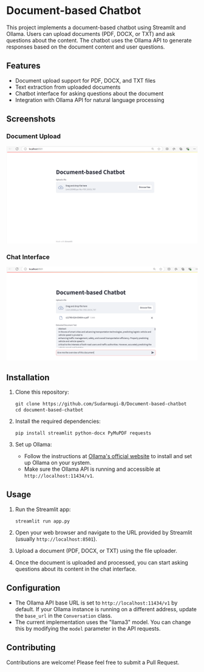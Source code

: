 # Document-based Chatbot

This project implements a document-based chatbot using Streamlit and Ollama. Users can upload documents (PDF, DOCX, or TXT) and ask questions about the content. The chatbot uses the Ollama API to generate responses based on the document content and user questions.

## Features

- Document upload support for PDF, DOCX, and TXT files
- Text extraction from uploaded documents
- Chatbot interface for asking questions about the document
- Integration with Ollama API for natural language processing

## Screenshots

### Document Upload
![Document Upload](<images/pic2.png> "Document Upload Interface")

### Chat Interface
![Chat Interface](<images/pic1.png> "Chat Interface with Document Context")

## Installation

1. Clone this repository:
   ```
   git clone https://github.com/Sudarmugi-B/Document-based-chatbot
   cd document-based-chatbot
   ```

2. Install the required dependencies:
   ```
   pip install streamlit python-docx PyMuPDF requests
   ```

3. Set up Ollama:
   - Follow the instructions at [Ollama's official website](https://ollama.ai/) to install and set up Ollama on your system.
   - Make sure the Ollama API is running and accessible at `http://localhost:11434/v1`.

## Usage

1. Run the Streamlit app:
   ```
   streamlit run app.py
   ```

2. Open your web browser and navigate to the URL provided by Streamlit (usually `http://localhost:8501`).

3. Upload a document (PDF, DOCX, or TXT) using the file uploader.

4. Once the document is uploaded and processed, you can start asking questions about its content in the chat interface.

## Configuration

- The Ollama API base URL is set to `http://localhost:11434/v1` by default. If your Ollama instance is running on a different address, update the `base_url` in the `Conversation` class.
- The current implementation uses the "llama3" model. You can change this by modifying the `model` parameter in the API requests.

## Contributing

Contributions are welcome! Please feel free to submit a Pull Request.
